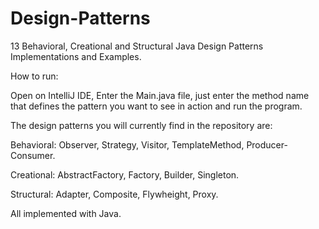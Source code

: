 # Design-Patterns
13 Behavioral, Creational and Structural Java Design Patterns Implementations and Examples.

How to run:

Open on IntelliJ IDE, Enter the Main.java file, just enter the method name that defines the pattern you want to see in action and run the program.

The design patterns you will currently find in the repository are:

Behavioral: 
Observer, Strategy, Visitor, TemplateMethod, Producer-Consumer.

Creational:
AbstractFactory, Factory, Builder, Singleton.

Structural:
Adapter, Composite, Flywheight, Proxy.

All implemented with Java.
